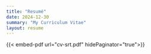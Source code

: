 ```yaml
---
title: "Resumé"
date: 2024-12-30
summary: "My Curriculum Vitae"
layout: resume
---
```


{{< embed-pdf url="cv-srt.pdf" hidePaginator="true">}}
